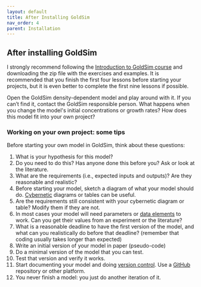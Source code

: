 ```yaml
---
layout: default
title: After Installing GoldSim
nav_order: 4
parent: Installation
---
```

## After installing GoldSim

I strongly recommend following the [Introduction to GoldSim course](https://www.goldsim.com/Courses/BasicGoldSim/) and downloading the zip file with the exercises and examples. 
It is recommended that you finish the first four lessons before starting your projects, but it is even better to complete the first nine lessons if possible.

Open the GoldSim density-dependent model and play around with it. If you can’t find it, contact the GoldSim responsible person. What happens when you change the model's initial concentrations or growth rates? How does this model fit into your own project?

### Working on your own project: some tips

Before starting your own model in GoldSim, think about these questions:

1. What is your hypothesis for this model?
2. Do you need to do this? Has anyone done this before you? Ask or look at the literature.
3. What are the requirements (i.e., expected inputs and outputs)? Are they reasonable and realistic?
4. Before starting your model, sketch a diagram of what your model should do. [Cybernetic](https://en.wikipedia.org/wiki/Cybernetics) diagrams or tables can be useful.
5. Are the requirements still consistent with your cybernetic diagram or table? Modify them if they are not.
6. In most cases your model will need parameters or [data elements](https://help.goldsim.com/index.html#!Modules/5/inputelements.htm)  to work. Can you get their values from an experiment or the literature? 
7. What is a reasonable deadline to have the first version of the model, and what can you realistically do before that deadline? (remember that coding usually takes longer than expected)
8. Write an initial version of your model in paper (pseudo-code) 
9. Do a minimal version of the model that you can test.
10. Test that version and verify it works.
11. Start documenting your model and doing [version control](https://www.atlassian.com/git/tutorials/what-is-version-control#:~:text=Version%20control%2C%20also%20known%20as,to%20source%20code%20over%20time.). Use a [GitHub](https://github.com/) repository or other platform.
12. You never finish a model: you just do another iteration of it.


